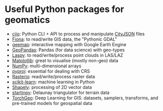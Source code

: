 
# Useful Python packages for geomatics

- [cjio](https://github.com/cityjson/cjio): Python CLI + API to process and manipulate [CityJSON](https://www.cityjson.org/) files
- [Fiona](https://github.com/Toblerity/Fiona): to read/write GIS data, the "Pythonic GDAL"
- [geemap](https://github.com/gee-community/geemap): interactive mapping with Google Earth Engine
- [GeoPandas](https://geopandas.org/): Pandas (for data science) with geo-types
- [Laspy](https://github.com/laspy/laspy): to read/write/process point clouds in LAS/LAZ 
- [Matplotlib](https://matplotlib.org/): great to visualise (mostly non-geo) data
- [NumPy](https://numpy.org/): multi-dimensional arrays
- [pyproj](https://pyproj4.github.io/): essential for dealing with CRS
- [Rasterio](https://github.com/rasterio/rasterio): read/write/process raster data
- [scikit-learn](https://scikit-learn.org/stable/): machine learning in Python
- [Shapely](https://github.com/shapely/shapely): processing of 2D vector data
- [startinpy](https://github.com/hugoledoux/startinpy/): Delaunay triangulator for terrain data
- [TorchGeo](https://torchgeo.readthedocs.io/): Deep Learning for GIS: datasets, samplers, transforms, and pre-trained models for geospatial data

